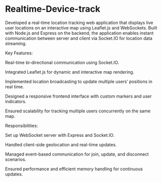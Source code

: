 ﻿# Realtime-Device-track

 Developed a real-time location tracking web application that displays live user locations on an interactive map using Leaflet.js and WebSockets. Built with Node.js and Express on the backend, the application enables instant communication between server and client via Socket.IO for location data streaming.

Key Features:

Real-time bi-directional communication using Socket.IO.

Integrated Leaflet.js for dynamic and interactive map rendering.

Implemented location broadcasting to update multiple users’ positions in real time.

Designed a responsive frontend interface with custom markers and user indicators.

Ensured scalability for tracking multiple users concurrently on the same map.

Responsibilities:

Set up WebSocket server with Express and Socket.IO.

Handled client-side geolocation and real-time updates.

Managed event-based communication for join, update, and disconnect scenarios.

Ensured performance and efficient memory handling for continuous updates.


